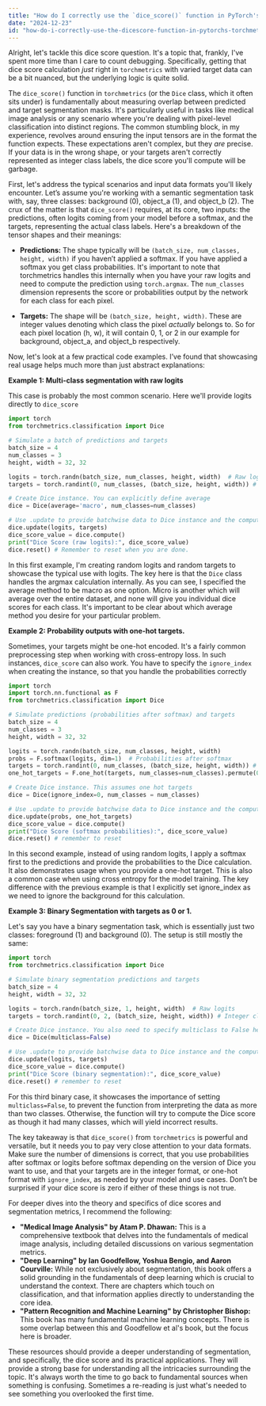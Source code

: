 ```yaml
---
title: "How do I correctly use the `dice_score()` function in PyTorch's `torchmetrics` with the provided 'target' data?"
date: "2024-12-23"
id: "how-do-i-correctly-use-the-dicescore-function-in-pytorchs-torchmetrics-with-the-provided-target-data"
---
```


Alright, let's tackle this dice score question. It's a topic that, frankly, I've spent more time than I care to count debugging. Specifically, getting that dice score calculation *just* right in `torchmetrics` with varied target data can be a bit nuanced, but the underlying logic is quite solid.

The `dice_score()` function in `torchmetrics` (or the `Dice` class, which it often sits under) is fundamentally about measuring overlap between predicted and target segmentation masks. It's particularly useful in tasks like medical image analysis or any scenario where you're dealing with pixel-level classification into distinct regions. The common stumbling block, in my experience, revolves around ensuring the input tensors are in the format the function expects. These expectations aren't complex, but they *are* precise. If your data is in the wrong shape, or your targets aren't correctly represented as integer class labels, the dice score you'll compute will be garbage.

First, let's address the typical scenarios and input data formats you'll likely encounter. Let’s assume you're working with a semantic segmentation task with, say, three classes: background (0), object_a (1), and object_b (2). The crux of the matter is that `dice_score()` requires, at its core, two inputs: the predictions, often logits coming from your model before a softmax, and the targets, representing the actual class labels. Here's a breakdown of the tensor shapes and their meanings:

*   **Predictions:** The shape typically will be `(batch_size, num_classes, height, width)` if you haven’t applied a softmax. If you have applied a softmax you get class probabilities. It's important to note that torchmetrics handles this internally when you have your raw logits and need to compute the prediction using `torch.argmax`. The `num_classes` dimension represents the score or probabilities output by the network for each class for each pixel.

*   **Targets:** The shape will be `(batch_size, height, width)`. These are integer values denoting which class the pixel *actually* belongs to. So for each pixel location (h, w), it will contain 0, 1, or 2 in our example for background, object_a, and object_b respectively.

Now, let's look at a few practical code examples. I’ve found that showcasing real usage helps much more than just abstract explanations:

**Example 1: Multi-class segmentation with raw logits**

This case is probably the most common scenario. Here we'll provide logits directly to `dice_score`

```python
import torch
from torchmetrics.classification import Dice

# Simulate a batch of predictions and targets
batch_size = 4
num_classes = 3
height, width = 32, 32

logits = torch.randn(batch_size, num_classes, height, width)  # Raw logits
targets = torch.randint(0, num_classes, (batch_size, height, width)) # Integer class labels

# Create Dice instance. You can explicitly define average
dice = Dice(average='macro', num_classes=num_classes)

# Use .update to provide batchwise data to Dice instance and the compute the metric
dice.update(logits, targets)
dice_score_value = dice.compute()
print("Dice Score (raw logits):", dice_score_value)
dice.reset() # Remember to reset when you are done.

```

In this first example, I'm creating random logits and random targets to showcase the typical use with logits. The key here is that the `Dice` class handles the argmax calculation internally. As you can see, I specified the average method to be macro as one option. Micro is another which will average over the entire dataset, and none will give you individual dice scores for each class. It's important to be clear about which average method you desire for your particular problem.

**Example 2: Probability outputs with one-hot targets.**

Sometimes, your targets might be one-hot encoded. It's a fairly common preprocessing step when working with cross-entropy loss. In such instances, `dice_score` can also work. You have to specify the `ignore_index` when creating the instance, so that you handle the probabilities correctly

```python
import torch
import torch.nn.functional as F
from torchmetrics.classification import Dice

# Simulate predictions (probabilities after softmax) and targets
batch_size = 4
num_classes = 3
height, width = 32, 32

logits = torch.randn(batch_size, num_classes, height, width)
probs = F.softmax(logits, dim=1)  # Probabilities after softmax
targets = torch.randint(0, num_classes, (batch_size, height, width)) # Integer class labels
one_hot_targets = F.one_hot(targets, num_classes=num_classes).permute(0, 3, 1, 2).float()

# Create Dice instance. This assumes one hot targets
dice = Dice(ignore_index=0, num_classes = num_classes)

# Use .update to provide batchwise data to Dice instance and the compute the metric
dice.update(probs, one_hot_targets)
dice_score_value = dice.compute()
print("Dice Score (softmax probabilities):", dice_score_value)
dice.reset() # remember to reset

```

In this second example, instead of using random logits, I apply a softmax first to the predictions and provide the probabilities to the Dice calculation. It also demonstrates usage when you provide a one-hot target. This is also a common case when using cross entropy for the model training. The key difference with the previous example is that I explicitly set ignore_index as we need to ignore the background for this calculation.

**Example 3: Binary Segmentation with targets as 0 or 1.**

Let's say you have a binary segmentation task, which is essentially just two classes: foreground (1) and background (0). The setup is still mostly the same:

```python
import torch
from torchmetrics.classification import Dice

# Simulate binary segmentation predictions and targets
batch_size = 4
height, width = 32, 32

logits = torch.randn(batch_size, 1, height, width)  # Raw logits
targets = torch.randint(0, 2, (batch_size, height, width)) # Integer class labels of 0 or 1

# Create Dice instance. You also need to specify multiclass to False here for binary case.
dice = Dice(multiclass=False)

# Use .update to provide batchwise data to Dice instance and the compute the metric
dice.update(logits, targets)
dice_score_value = dice.compute()
print("Dice Score (binary segmentation):", dice_score_value)
dice.reset() # remember to reset

```

For this third binary case, it showcases the importance of setting `multiclass=False`, to prevent the function from interpreting the data as more than two classes. Otherwise, the function will try to compute the Dice score as though it had many classes, which will yield incorrect results.

The key takeaway is that `dice_score()` from `torchmetrics` is powerful and versatile, but it needs you to pay very close attention to your data formats. Make sure the number of dimensions is correct, that you use probabilities after softmax or logits before softmax depending on the version of Dice you want to use, and that your targets are in the integer format, or one-hot format with `ignore_index`, as needed by your model and use cases. Don’t be surprised if your dice score is zero if either of these things is not true.

For deeper dives into the theory and specifics of dice scores and segmentation metrics, I recommend the following:

*   **"Medical Image Analysis" by Atam P. Dhawan:** This is a comprehensive textbook that delves into the fundamentals of medical image analysis, including detailed discussions on various segmentation metrics.
*   **"Deep Learning" by Ian Goodfellow, Yoshua Bengio, and Aaron Courville:** While not exclusively about segmentation, this book offers a solid grounding in the fundamentals of deep learning which is crucial to understand the context. There are chapters which touch on classification, and that information applies directly to understanding the core idea.
*   **"Pattern Recognition and Machine Learning" by Christopher Bishop:** This book has many fundamental machine learning concepts. There is some overlap between this and Goodfellow et al's book, but the focus here is broader.

These resources should provide a deeper understanding of segmentation, and specifically, the dice score and its practical applications. They will provide a strong base for understanding all the intricacies surrounding the topic. It's always worth the time to go back to fundamental sources when something is confusing. Sometimes a re-reading is just what's needed to see something you overlooked the first time.
